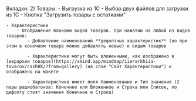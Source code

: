 Вкладки:
2) Товары:
	- Выгрузка из 1С
		- Выбор двух файлов для загрузки из 1С
		- Кнопка "Загрузить товары с остатками"

	- Характеристики
		- Отображение блоками видов товаров. При нажатии на любой из видов товаров:
			- Добавление наименований **дефолтных характеристик** (но при этом в конечном товаре можно добавлять новые) к видам товаров

			- Характеристики могут быть вложенными, как изображено в [иерархии товаров](https://xmind.app/mindmap/iierarkhiia-tovarov/cszhHX/?from=gallery) (на слое "Сайт Характеристики") и отображено на макете
			
			- Характеристика имеет поля Наименование и Тип значения (2 пары радиобатонов: Конечное или Вложенное и Строка или Список, по дефолту стоят значения Конечное и Строка)
